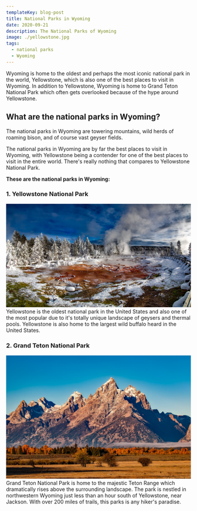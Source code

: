 ```yaml
---
templateKey: blog-post
title: National Parks in Wyoming
date: 2020-09-21
description: The National Parks of Wyoming
image: ./yellowstone.jpg
tags:
  - national parks
  - Wyoming
---
```

Wyoming is home to the oldest and perhaps the most iconic national park in the world, Yellowstone, which is also one of the best places to visit in Wyoming. In addition to Yellowstone, Wyoming is home to Grand Teton National Park which often gets overlooked because of the hype around Yellowstone.

## What are the national parks in Wyoming?
The national parks in Wyoming are towering mountains, wild herds of roaming bison, and of course vast geyser fields.

The national parks in Wyoming are by far the best places to visit in Wyoming, with Yellowstone being a contender for one of the best places to visit in the entire world. There's really nothing that compares to Yellowstone National Park.

**These are the national parks in Wyoming:**

### 1. Yellowstone National Park
![Yellowstone National Park](./yellowstone.jpg)
Yellowstone is the oldest national park in the United States and also one of the most popular due to it's totally unique landscape of geysers and thermal pools. Yellowstone is also home to the largest wild buffalo heard in the United States.

### 2. Grand Teton National Park
![Grand Teton National Park](./grand-teton.jpg)
Grand Teton National Park is home to the majestic Teton Range which dramatically rises above the surrounding landscape. The park is nestled in northwestern Wyoming just less than an hour south of Yellowstone, near Jackson. With over 200 miles of trails, this parks is any hiker's paradise.

